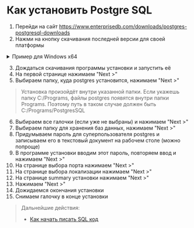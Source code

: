 # Как установить Postgre SQL

1. Перейди на сайт https://www.enterprisedb.com/downloads/postgres-postgresql-downloads
2. Нажми на кнопку скачивания последней версии для своей платформы

<details>
    <summary>Пример для Windows x64</summary>

![img-install-postgre-sql-1](./media/img-install-postgre-sql-windows-1.png)
</details>

3. Дождаться скачивания программы установки и запустить её
4. На первой странице нажимаем "Next >"
5. Выбираем папку, куда postgres установится, нажимаем "Next >"
> Установка произойдёт внутри указанной папки. Если укажешь папку C:/Programs, файлы postgres появятся внутри папки Programs. Поэтому путь в таком случае должен быть C:/Programs/PostgresSQL
6. Выбираем все галочки (если уже не выбраны) и нажимаем "Next >"
7. Выбираем папку для хранения баз данных, нажимаем "Next >"
8. Придумываем пароль для суперпользователя postgres и записываем его в текстовый документ на рабочем столе (можно попроще)
9. В программе установки вводим этот пароль, повторяем ввод и нажимаем "Next >"
10. На странице выбора порта нажимаем "Next >"
11. На странице выбора локализации нажимаем "Next >"
12. На странице summary установки нажимаем "Next >"
13. Нажимаем "Next >"
14. Дожидаемся окончания установки 
15. Снимаем галочку в конце установки

> Дальнейшие действия:
> - [Как начать писать SQL код](./start-write-sql-code.md)